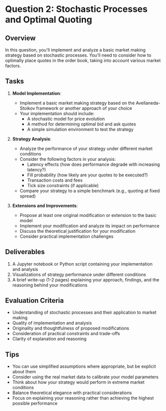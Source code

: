 # Question 2: Stochastic Processes and Optimal Quoting

## Overview

In this question, you'll implement and analyze a basic market making strategy based on stochastic processes. You'll need to consider how to optimally place quotes in the order book, taking into account various market factors.

## Tasks

1. **Model Implementation**:
   - Implement a basic market making strategy based on the Avellaneda-Stoikov framework or another approach of your choice
   - Your implementation should include:
     - A stochastic model for price evolution
     - A method for determining optimal bid and ask quotes
     - A simple simulation environment to test the strategy

2. **Strategy Analysis**:
   - Analyze the performance of your strategy under different market conditions
   - Consider the following factors in your analysis:
     - Latency effects (how does performance degrade with increasing latency?)
     - Fill probability (how likely are your quotes to be executed?)
     - Transaction costs and fees
     - Tick size constraints (if applicable)
   - Compare your strategy to a simple benchmark (e.g., quoting at fixed spread)

3. **Extensions and Improvements**:
   - Propose at least one original modification or extension to the basic model
   - Implement your modification and analyze its impact on performance
   - Discuss the theoretical justification for your modification
   - Consider practical implementation challenges

## Deliverables

1. A Jupyter notebook or Python script containing your implementation and analysis
2. Visualizations of strategy performance under different conditions
3. A brief write-up (1-2 pages) explaining your approach, findings, and the reasoning behind your modifications

## Evaluation Criteria

- Understanding of stochastic processes and their application to market making
- Quality of implementation and analysis
- Originality and thoughtfulness of proposed modifications
- Consideration of practical constraints and trade-offs
- Clarity of explanation and reasoning

## Tips

- You can use simplified assumptions where appropriate, but be explicit about them
- Consider using the real market data to calibrate your model parameters
- Think about how your strategy would perform in extreme market conditions
- Balance theoretical elegance with practical considerations
- Focus on explaining your reasoning rather than achieving the highest possible performance 